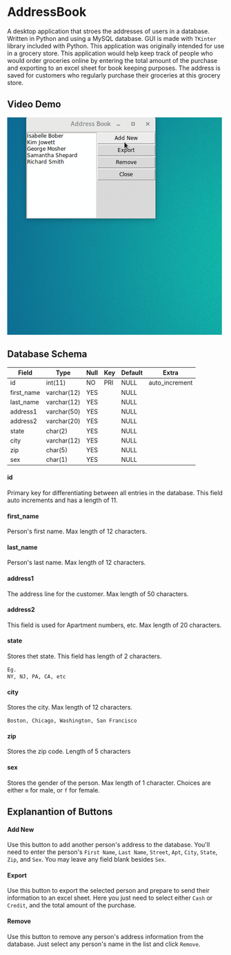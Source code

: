 # AddressBook
A desktop application that stroes the addresses of users in a database. Written in Python and using a MySQL database. GUI is made with `TKinter` library included with Python. This application was originally intended for use in a grocery store. This application would help keep track of people who would order groceries online by entering the total amount of the purchase and exporting to an excel sheet for book keeping purposes. The address is saved for customers who regularly purchase their groceries at this grocery store.

## Video Demo
![addressBookGif](./addressBookDemo.gif)


## Database Schema
| Field | Type | Null | Key | Default | Extra |
| ----- | ---- | ---- | --- | ------- | ----- |
| id    | int(11) | NO | PRI | NULL   | auto_increment |
| first_name | varchar(12) | YES | | NULL | |
| last_name | varchar(12) | YES | | NULL | |
| address1 | varchar(50) | YES | | NULL | |
| address2 | varchar(20) | YES | | NULL | |
| state | char(2) | YES | | NULL | |
| city | varchar(12) | YES | | NULL | |
| zip | char(5) | YES | | NULL | |
| sex | char(1) | YES | | NULL | |

#### id
Primary key for differentiating between all entries in the database. This field auto increments and has a length of 11.

#### first_name
Person's first name. Max length of 12 characters.

#### last_name
Person's last name. Max length of 12 characters.

#### address1
The address line for the customer. Max length of 50 characters.

#### address2
This field is used for Apartment numbers, etc. Max length of 20 characters.

#### state
Stores thet state. This field has length of 2 characters.
```
Eg.
NY, NJ, PA, CA, etc
```

#### city
Stores the city. Max length of 12 characters.
```
Boston, Chicago, Washington, San Francisco
```

#### zip
Stores the zip code. Length of 5 characters

#### sex
Stores the gender of the person. Max length of 1 character. Choices are either `m` for male, or `f` for female.

## Explanantion of Buttons

#### Add New
Use this button to add another person's address to the database. You'll need to enter the person's `First Name`, `Last Name`, `Street`, `Apt`, `City`, `State`, `Zip`, and `Sex`. You may leave any field blank besides `Sex`.

#### Export
Use this button to export the selected person and prepare to send their information to an excel sheet. Here you just need to select either `Cash` or `Credit`, and the total amount of the purchase.

#### Remove
Use this button to remove any person's address information from the database. Just select any person's name in the list and click `Remove`.